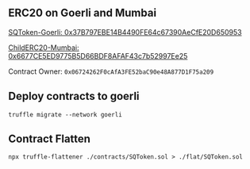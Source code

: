 ## ERC20 on Goerli and Mumbai

[SQToken-Goerli: 0x37B797EBE14B4490FE64c67390AeCfE20D650953]( https://goerli.etherscan.io/address/0x37B797EBE14B4490FE64c67390AeCfE20D650953)

[ChildERC20-Mumbai: 0x6677CE5ED9775B5D66BDF8AFAF43c7b52997Ee25](https://mumbai.polygonscan.com/address/0x6677CE5ED9775B5D66BDF8AFAF43c7b52997Ee25)

Contract Owner: `0x06724262F0cAfA3FE52baC90e48A877D1F75a209`

## Deploy contracts to goerli

```
truffle migrate --network goerli
```

## Contract Flatten

```
npx truffle-flattener ./contracts/SQToken.sol > ./flat/SQToken.sol
```
